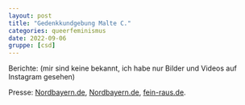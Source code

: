 ```yaml
---
layout: post
title: "Gedenkkundgebung Malte C."
categories: queerfeminismus
date: 2022-09-06
gruppe: [csd] 
---
```


Berichte: (mir sind keine bekannt, ich habe nur Bilder und Videos auf Instagram gesehen)

Presse: [Nordbayern.de](https://www.nordbayern.de/region/nuernberg/auch-in-nurnberg-gedenken-demonstranten-des-getoteten-transmenschen-malte-c-1.12500623), [Nordbayern.de](https://www.nordbayern.de/region/nuernberg/auch-in-nurnberg-gedenken-demonstranten-des-getoteten-transmenschen-malte-c-1.12500623?isAmp=true), [fein-raus.de](https://www.fein-raus.de/toedliche-attacke-auf-malte-in-muenster-es-fehlt-immer-noch-an-aufklaerung-d70c133c-be58-4e0a-bd7c-2bc35f627644).

